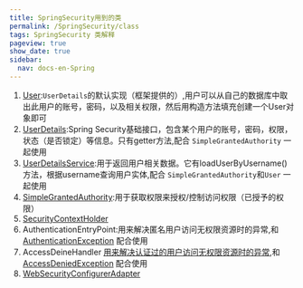 ```yaml
---
title: SpringSecurity用到的类
permalink: /SpringSecurity/class
tags: SpringSecurity 类解释
pageview: true
show_date: true
sidebar:
  nav: docs-en-Spring
---
```


1. [User](/SpringSecurity/User):`UserDetails`的默认实现（框架提供的）,用户可以从自己的数据库中取出此用户的账号，密码，以及相关权限，然后用构造方法填充创建一个User对象即可
2. [UserDetails](/SpringSecurity/UserDetails):Spring Security基础接口，包含某个用户的账号，密码，权限，状态（是否锁定）等信息。只有getter方法,配合 `SimpleGrantedAuthority` 一起使用
3. [UserDetailsService](/SpringSecurity/UserDetailsService):用于返回用户相关数据。它有loadUserByUsername()方法，根据username查询用户实体,配合 `SimpleGrantedAuthority`和`User` 一起使用
4. [SimpleGrantedAuthority](/SpringSecurity/GrantedAuthority):用于获取权限来授权/控制访问权限（已授予的权限）
5. [SecurityContextHolder](/SpringSecurity/SecurityContextHolder)
6. AuthenticationEntryPoint:用来解决匿名用户访问无权限资源时的异常,和 [AuthenticationException](/SpringSecurity/authenticationException) 配合使用
7. AccessDeineHandler [用来解决认证过的用户访问无权限资源时的异常](https://blog.csdn.net/jkjkjkll/article/details/79975975),和 [AccessDeniedException](https://docs.spring.io/spring-security/site/docs/4.2.13.RELEASE/apidocs/org/springframework/security/access/AccessDeniedException.html) 配合使用
8. [WebSecurityConfigurerAdapter](/SpringSecurity/WebSecurityConfigurerAdapter)
